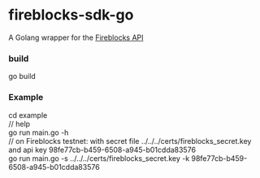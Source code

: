 # fireblocks-sdk-go

A Golang wrapper for the [Fireblocks API](https://docs.fireblocks.com/api)

### build
go build

### Example
cd example  
// help  
go run main.go -h  
// on Fireblocks testnet: with secret file ../../../certs/fireblocks_secret.key and api key 98fe77cb-b459-6508-a945-b01cdda83576  
go run main.go -s ../../../certs/fireblocks_secret.key -k 98fe77cb-b459-6508-a945-b01cdda83576